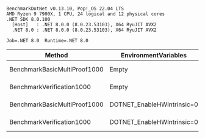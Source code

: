 ```

BenchmarkDotNet v0.13.10, Pop!_OS 22.04 LTS
AMD Ryzen 9 7900X, 1 CPU, 24 logical and 12 physical cores
.NET SDK 8.0.100
  [Host]   : .NET 8.0.0 (8.0.23.53103), X64 RyuJIT AVX2
  .NET 8.0 : .NET 8.0.0 (8.0.23.53103), X64 RyuJIT AVX2

Job=.NET 8.0  Runtime=.NET 8.0

```

| Method                       | EnvironmentVariables       |      Mean |    Error |   StdDev |     Gen0 | Allocated |
|------------------------------|----------------------------|----------:|---------:|---------:|---------:|----------:|
| BenchmarkBasicMultiProof1000 | Empty                      | 169.55 ms | 1.408 ms | 1.317 ms | 333.3333 |  20.01 MB |
| BenchmarkVerification1000    | Empty                      |  15.96 ms | 0.100 ms | 0.094 ms |        - |   2.28 MB |
| BenchmarkBasicMultiProof1000 | DOTNET_EnableHWIntrinsic=0 | 176.84 ms | 1.023 ms | 0.957 ms | 333.3333 |  20.01 MB |
| BenchmarkVerification1000    | DOTNET_EnableHWIntrinsic=0 |  16.47 ms | 0.183 ms | 0.171 ms |        - |   2.28 MB |
